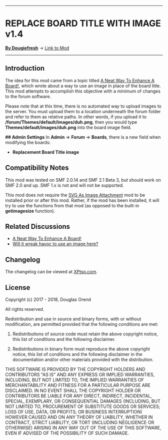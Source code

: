 ------

# REPLACE BOARD TITLE WITH IMAGE v1.4

[**By Dougiefresh**](http://www.simplemachines.org/community/index.php?action=profile;u=253913) -> [Link to Mod](http://custom.simplemachines.org/mods/index.php?mod=4162)

------

## Introduction
The idea for this mod came from a topic titled [A Neat Way To Enhance A Board!](https://www.simplemachines.org/community/index.php?topic=547240.msg3882384#msg3882384), which wrote about a way to use an image in place of the board title.  This mod attempts to accomplish this objective with a minimum of changes to the forum software.

Please note that at this time, there is no automated way to upload images to the server.  You must upload them to a location underneath the forum folder and refer to them as relative paths.  In other words, if you upload it to **/forum/Themes/default/images/duh.png**, then you would type **Themes/default/images/duh.png** into the board image field.

**## Admin Settings**
In **Admin** => **Forum** => **Boards**, there is a new field when modifying the boards:

- **Replacement Board Title image**

## Compatibility Notes
This mod was tested on SMF 2.0.14 and SMF 2.1 Beta 3, but should work on SMF 2.0 and up.  SMF 1.x is not and will not be supported.

This mod does not require the [SVG As Image Attachment](http://custom.simplemachines.org/mods/index.php?mod=4085) mod to be installed prior or after this mod.  Rather, if the mod has been installed, it will try to use the functions from that mod (as opposed to the built-in **getimagesize** function).

## Related Discussions

- [A Neat Way To Enhance A Board!](https://www.simplemachines.org/community/index.php?topic=547240.msg3882384#msg3882384)
- [Will it wreak havoc to use an image here?](https://www.simplemachines.org/community/index.php?topic=547224.msg3882203#msg3882203)

## Changelog
The changelog can be viewed at [XPtsp.com](http://www.xptsp.com/board/free-modifications/replace-board-title-with-image/?tab=1).

## License
Copyright (c) 2017 - 2018, Douglas Orend

All rights reserved.

Redistribution and use in source and binary forms, with or without modification, are permitted provided that the following conditions are met:

1. Redistributions of source code must retain the above copyright notice, this list of conditions and the following disclaimer.

2. Redistributions in binary form must reproduce the above copyright notice, this list of conditions and the following disclaimer in the documentation and/or other materials provided with the distribution.

THIS SOFTWARE IS PROVIDED BY THE COPYRIGHT HOLDERS AND CONTRIBUTORS "AS IS" AND ANY EXPRESS OR IMPLIED WARRANTIES, INCLUDING, BUT NOT LIMITED TO, THE IMPLIED WARRANTIES OF MERCHANTABILITY AND FITNESS FOR A PARTICULAR PURPOSE ARE DISCLAIMED. IN NO EVENT SHALL THE COPYRIGHT HOLDER OR CONTRIBUTORS BE LIABLE FOR ANY DIRECT, INDIRECT, INCIDENTAL, SPECIAL, EXEMPLARY, OR CONSEQUENTIAL DAMAGES (INCLUDING, BUT NOT LIMITED TO, PROCUREMENT OF SUBSTITUTE GOODS OR SERVICES; LOSS OF USE, DATA, OR PROFITS; OR BUSINESS INTERRUPTION) HOWEVER CAUSED AND ON ANY THEORY OF LIABILITY, WHETHER IN CONTRACT, STRICT LIABILITY, OR TORT (INCLUDING NEGLIGENCE OR OTHERWISE) ARISING IN ANY WAY OUT OF THE USE OF THIS SOFTWARE, EVEN IF ADVISED OF THE POSSIBILITY OF SUCH DAMAGE.

